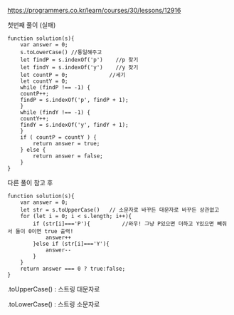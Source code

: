 https://programmers.co.kr/learn/courses/30/lessons/12916


첫번째 풀이 (실패)
```
function solution(s){
    var answer = 0;
    s.toLowerCase() //통일해주고
    let findP = s.indexOf('p')    //p 찾기
    let findY = s.indexOf('y')    //y 찾기
    let countP = 0;             //세기
    let countY = 0;
    while (findP !== -1) {
    countP++;
    findP = s.indexOf('p', findP + 1); 
    }
    while (findY !== -1) {
    countY++;
    findY = s.indexOf('y', findY + 1); 
    }
    if ( countP = countY ) {
        return answer = true;
    } else {
        return answer = false;
    }
}
```

다른 풀이 참고 후
```
function solution(s){
    var answer = 0;
    let str = s.toUpperCase()   // 소문자로 바꾸든 대문자로 바꾸든 상관없고
    for (let i = 0; i < s.length; i++){
        if (str[i]==='P'){          //와우! 그냥 P있으면 더하고 Y있으면 빼줘서 둘이 0이면 true 출력!
            answer++
        }else if (str[i]==='Y'){
            answer--
        }
    }
    return answer === 0 ? true:false;
}
```

.toUpperCase() : 스트링 대문자로

.toLowerCase() : 스트링 소문자로
